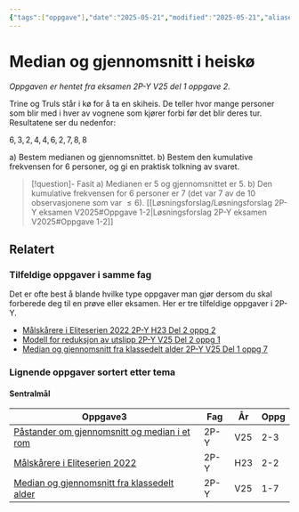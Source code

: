 ```yaml
---
{"tags":["oppgave"],"date":"2025-05-21","modified":"2025-05-21","aliases":[],"dg-publish":true,"temaer":["sentralmål","kumulativ frekvens"],"fag":"2p-y","eksamen":"v25","del":1,"oppgave":2,"title":"Median og gjennomsnitt i heiskø","source":null,"todo":null,"permalink":"/median-og-gjennomsnitt-i-heisko/","dgPassFrontmatter":true}
---
```



# Median og gjennomsnitt i heiskø

<p><span><em>Oppgaven er hentet fra eksamen 2P-Y V25 del 1 oppgave 2.</em></span></p>

Trine og Truls står i kø for å ta en skiheis. De teller hvor mange personer som blir med i hver av vognene som kjører forbi før det blir deres tur. Resultatene ser du nedenfor:

$6,\,3,\,2,\,4,\,4,\,6,\,2,\,7,\,8,\,8$

a) Bestem medianen og gjennomsnittet.
b) Bestem den kumulative frekvensen for $6$ personer, og gi en praktisk tolkning av svaret.

> [!question]- Fasit
> a) Medianen er $5$ og gjennomsnittet er $5$.
> b) Den kumulative frekvensen for $6$ personer er $7$ (det var 7 av de 10 observasjonene som var $\le6$).
> [[Løsningsforslag/Løsningsforslag 2P-Y eksamen V2025#Oppgave 1-2\|Løsningsforslag 2P-Y eksamen V2025#Oppgave 1-2]]

## Relatert
<h3><span>Tilfeldige oppgaver i samme fag</span></h3><p><span>Det er ofte best å blande hvilke type oppgaver man gjør dersom du skal forberede deg til en prøve eller eksamen. Her er tre tilfeldige oppgaver i 2P-Y.</span></p><div><ul class="dataview list-view-ul"><li><span><a data-tooltip-position="top" aria-label="Målskårere i Eliteserien 2022.md" data-href="Målskårere i Eliteserien 2022.md" href="Målskårere i Eliteserien 2022.md" class="internal-link" target="_blank" rel="noopener nofollow">Målskårere i Eliteserien 2022 2P-Y H23 Del 2 oppg 2</a></span></li><li><span><a data-tooltip-position="top" aria-label="Modell for reduksjon av utslipp.md" data-href="Modell for reduksjon av utslipp.md" href="Modell for reduksjon av utslipp.md" class="internal-link" target="_blank" rel="noopener nofollow">Modell for reduksjon av utslipp 2P-Y V25 Del 2 oppg 1</a></span></li><li><span><a data-tooltip-position="top" aria-label="Median og gjennomsnitt fra klassedelt alder.md" data-href="Median og gjennomsnitt fra klassedelt alder.md" href="Median og gjennomsnitt fra klassedelt alder.md" class="internal-link" target="_blank" rel="noopener nofollow">Median og gjennomsnitt fra klassedelt alder 2P-Y V25 Del 1 oppg 7</a></span></li></ul></div><h3><span>Lignende oppgaver sortert etter tema</span></h3><h4><span>Sentralmål</span></h4><div><table class="dataview table-view-table"><thead class="table-view-thead"><tr class="table-view-tr-header"><th class="table-view-th"><span>Oppgave</span><span class="dataview small-text">3</span></th><th class="table-view-th"><span>Fag</span></th><th class="table-view-th"><span>År</span></th><th class="table-view-th"><span>Oppg</span></th></tr></thead><tbody class="table-view-tbody"><tr><td><span><a data-tooltip-position="top" aria-label="Påstander om gjennomsnitt og median i et rom.md" data-href="Påstander om gjennomsnitt og median i et rom.md" href="Påstander om gjennomsnitt og median i et rom.md" class="internal-link" target="_blank" rel="noopener nofollow">Påstander om gjennomsnitt og median i et rom</a></span></td><td><span>2P-Y</span></td><td><span>V25</span></td><td><span>2-3</span></td></tr><tr><td><span><a data-tooltip-position="top" aria-label="Målskårere i Eliteserien 2022.md" data-href="Målskårere i Eliteserien 2022.md" href="Målskårere i Eliteserien 2022.md" class="internal-link" target="_blank" rel="noopener nofollow">Målskårere i Eliteserien 2022</a></span></td><td><span>2P-Y</span></td><td><span>H23</span></td><td><span>2-2</span></td></tr><tr><td><span><a data-tooltip-position="top" aria-label="Median og gjennomsnitt fra klassedelt alder.md" data-href="Median og gjennomsnitt fra klassedelt alder.md" href="Median og gjennomsnitt fra klassedelt alder.md" class="internal-link" target="_blank" rel="noopener nofollow">Median og gjennomsnitt fra klassedelt alder</a></span></td><td><span>2P-Y</span></td><td><span>V25</span></td><td><span>1-7</span></td></tr></tbody></table></div>
